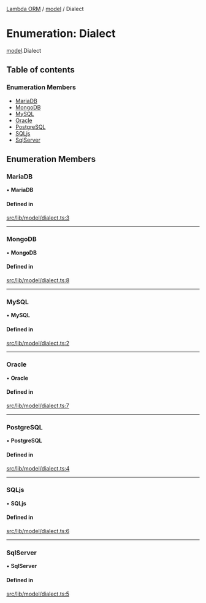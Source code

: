[Lambda ORM](../README.md) / [model](../modules/model.md) / Dialect

# Enumeration: Dialect

[model](../modules/model.md).Dialect

## Table of contents

### Enumeration Members

- [MariaDB](model.Dialect.md#mariadb)
- [MongoDB](model.Dialect.md#mongodb)
- [MySQL](model.Dialect.md#mysql)
- [Oracle](model.Dialect.md#oracle)
- [PostgreSQL](model.Dialect.md#postgresql)
- [SQLjs](model.Dialect.md#sqljs)
- [SqlServer](model.Dialect.md#sqlserver)

## Enumeration Members

### MariaDB

• **MariaDB**

#### Defined in

[src/lib/model/dialect.ts:3](https://github.com/FlavioLionelRita/lambdaorm/blob/0fd718a/src/lib/model/dialect.ts#L3)

___

### MongoDB

• **MongoDB**

#### Defined in

[src/lib/model/dialect.ts:8](https://github.com/FlavioLionelRita/lambdaorm/blob/0fd718a/src/lib/model/dialect.ts#L8)

___

### MySQL

• **MySQL**

#### Defined in

[src/lib/model/dialect.ts:2](https://github.com/FlavioLionelRita/lambdaorm/blob/0fd718a/src/lib/model/dialect.ts#L2)

___

### Oracle

• **Oracle**

#### Defined in

[src/lib/model/dialect.ts:7](https://github.com/FlavioLionelRita/lambdaorm/blob/0fd718a/src/lib/model/dialect.ts#L7)

___

### PostgreSQL

• **PostgreSQL**

#### Defined in

[src/lib/model/dialect.ts:4](https://github.com/FlavioLionelRita/lambdaorm/blob/0fd718a/src/lib/model/dialect.ts#L4)

___

### SQLjs

• **SQLjs**

#### Defined in

[src/lib/model/dialect.ts:6](https://github.com/FlavioLionelRita/lambdaorm/blob/0fd718a/src/lib/model/dialect.ts#L6)

___

### SqlServer

• **SqlServer**

#### Defined in

[src/lib/model/dialect.ts:5](https://github.com/FlavioLionelRita/lambdaorm/blob/0fd718a/src/lib/model/dialect.ts#L5)
